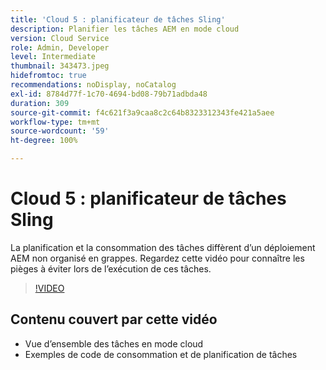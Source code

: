 ```yaml
---
title: 'Cloud 5 : planificateur de tâches Sling'
description: Planifier les tâches AEM en mode cloud
version: Cloud Service
role: Admin, Developer
level: Intermediate
thumbnail: 343473.jpeg
hidefromtoc: true
recommendations: noDisplay, noCatalog
exl-id: 8784d77f-1c70-4694-bd08-79b71adbda48
duration: 309
source-git-commit: f4c621f3a9caa8c2c64b8323312343fe421a5aee
workflow-type: tm+mt
source-wordcount: '59'
ht-degree: 100%

---
```


# Cloud 5 : planificateur de tâches Sling

La planification et la consommation des tâches diffèrent d’un déploiement AEM non organisé en grappes. Regardez cette vidéo pour connaître les pièges à éviter lors de l’exécution de ces tâches.

>[!VIDEO](https://video.tv.adobe.com/v/343473?quality=12&learn=on)

## Contenu couvert par cette vidéo

+ Vue d’ensemble des tâches en mode cloud
+ Exemples de code de consommation et de planification de tâches
